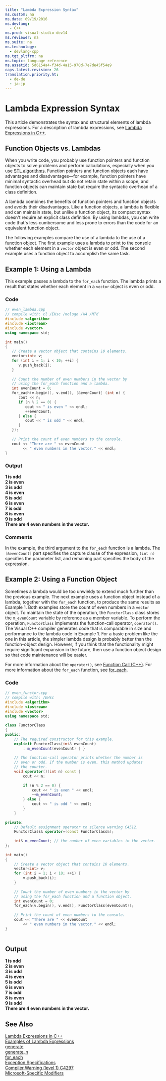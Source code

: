 ```yaml
---
title: "Lambda Expression Syntax"
ms.custom: na
ms.date: 09/19/2016
ms.devlang: 
  - C++
ms.prod: visual-studio-dev14
ms.reviewer: na
ms.suite: na
ms.technology: 
  - devlang-cpp
ms.tgt_pltfrm: na
ms.topic: language-reference
ms.assetid: 5d6154a4-f34d-4a15-970d-7e7de45f54e9
caps.latest.revision: 26
translation.priority.ht: 
  - de-de
  - ja-jp
---
```

# Lambda Expression Syntax
This article demonstrates the syntax and structural elements of lambda expressions. For a description of lambda expressions, see [Lambda Expressions in C++](../vs140/Lambda-Expressions-in-C--.md).  
  
## Function Objects vs. Lambdas  
 When you write code, you probably use function pointers and function objects to solve problems and perform calculations, especially when you use [STL algorithms](../vs140/Algorithms--Modern-C---.md). Function pointers and function objects each have advantages and disadvantages—for example, function pointers have minimal syntactic overhead but do not retain state within a scope, and function objects can maintain state but require the syntactic overhead of a class definition.  
  
 A lambda combines the benefits of function pointers and function objects and avoids their disadvantages. Like a function objects, a lambda is flexible and can maintain state, but unlike a function object, its compact syntax doesn't require an explicit class definition. By using lambdas, you can write code that's less cumbersome and less prone to errors than the code for an equivalent function object.  
  
 The following examples compare the use of a lambda to the use of a function object. The first example uses a lambda to print to the console whether each element in a `vector` object is even or odd. The second example uses a function object to accomplish the same task.  
  
## Example 1: Using a Lambda  
 This example passes a lambda to the `for_each` function. The lambda prints a result that states whether each element in a `vector` object is even or odd.  
  
### Code  
  
```cpp  
// even_lambda.cpp  
// compile with: cl /EHsc /nologo /W4 /MTd  
#include <algorithm>  
#include <iostream>  
#include <vector>  
using namespace std;  
  
int main()   
{  
   // Create a vector object that contains 10 elements.  
   vector<int> v;  
   for (int i = 1; i < 10; ++i) {  
      v.push_back(i);  
   }  
  
   // Count the number of even numbers in the vector by   
   // using the for_each function and a lambda.  
   int evenCount = 0;  
   for_each(v.begin(), v.end(), [&evenCount] (int n) {  
      cout << n;  
      if (n % 2 == 0) {  
         cout << " is even " << endl;  
         ++evenCount;  
      } else {  
         cout << " is odd " << endl;  
      }  
   });  
  
   // Print the count of even numbers to the console.  
   cout << "There are " << evenCount   
        << " even numbers in the vector." << endl;  
}  
```  
  
### Output  
 **1 is odd**  
**2 is even**  
**3 is odd**  
**4 is even**  
**5 is odd**  
**6 is even**  
**7 is odd**  
**8 is even**  
**9 is odd**  
**There are 4 even numbers in the vector.**   
### Comments  
 In the example, the third argument to the `for_each` function is a lambda. The `[&evenCount]` part specifies the capture clause of the expression, `(int n)` specifies the parameter list, and remaining part specifies the body of the expression.  
  
## Example 2: Using a Function Object  
 Sometimes a lambda would be too unwieldy to extend much further than the previous example. The next example uses a function object instead of a lambda, together with the `for_each` function, to produce the same results as Example 1. Both examples store the count of even numbers in a `vector` object. To maintain the state of the operation, the `FunctorClass` class stores the `m_evenCount` variable by reference as a member variable. To perform the operation, `FunctorClass` implements the function-call operator, `operator()`. The Visual C++ compiler generates code that is comparable in size and performance to the lambda code in Example 1. For a basic problem like the one in this article, the simpler lambda design is probably better than the function-object design. However, if you think that the functionality might require significant expansion in the future, then use a function object design so that code maintenance will be easier.  
  
 For more information about the `operator()`, see [Function Call (C++)](../vs140/Function-Call--C---.md). For more information about the `for_each` function, see [for_each](../vs140/for_each.md).  
  
### Code  
  
```cpp  
// even_functor.cpp  
// compile with: /EHsc  
#include <algorithm>  
#include <iostream>  
#include <vector>  
using namespace std;  
  
class FunctorClass  
{  
public:  
    // The required constructor for this example.  
    explicit FunctorClass(int& evenCount)  
        : m_evenCount(evenCount) { }  
  
    // The function-call operator prints whether the number is  
    // even or odd. If the number is even, this method updates  
    // the counter.  
    void operator()(int n) const {  
        cout << n;  
  
        if (n % 2 == 0) {  
            cout << " is even " << endl;  
            ++m_evenCount;  
        } else {  
            cout << " is odd " << endl;  
        }  
    }  
  
private:  
    // Default assignment operator to silence warning C4512.  
    FunctorClass& operator=(const FunctorClass&);  
  
    int& m_evenCount; // the number of even variables in the vector.  
};  
  
int main()  
{  
    // Create a vector object that contains 10 elements.  
    vector<int> v;  
    for (int i = 1; i < 10; ++i) {  
        v.push_back(i);  
    }  
  
    // Count the number of even numbers in the vector by   
    // using the for_each function and a function object.  
    int evenCount = 0;  
    for_each(v.begin(), v.end(), FunctorClass(evenCount));  
  
    // Print the count of even numbers to the console.  
    cout << "There are " << evenCount  
        << " even numbers in the vector." << endl;  
}  
  
```  
  
## Output  
 **1 is odd**  
**2 is even**  
**3 is odd**  
**4 is even**  
**5 is odd**  
**6 is even**  
**7 is odd**  
**8 is even**  
**9 is odd**  
**There are 4 even numbers in the vector.**   
## See Also  
 [Lambda Expressions in C++](../vs140/Lambda-Expressions-in-C--.md)   
 [Examples of Lambda Expressions](../Topic/Examples%20of%20Lambda%20Expressions.md)   
 [generate](../vs140/generate.md)   
 [generate_n](../vs140/generate_n.md)   
 [for_each](../vs140/for_each.md)   
 [Exception Specifications](../vs140/Exception-Specifications--throw---C---.md)   
 [Compiler Warning (level 1) C4297](../vs140/Compiler-Warning--level-1--C4297.md)   
 [Microsoft-Specific Modifiers](../vs140/Microsoft-Specific-Modifiers.md)